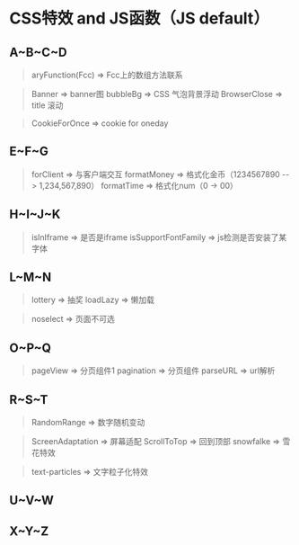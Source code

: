 # CSS特效 and JS函数（JS default）
## A\~B\~C\~D
> aryFunction(Fcc)                 => Fcc上的数组方法联系

> Banner                           => banner图
> bubbleBg                         => CSS 气泡背景浮动
> BrowserClose                     => title 滚动

> CookieForOnce                    => cookie for oneday

## E\~F\~G
> forClient                        => 与客户端交互 
> formatMoney                      => 格式化金币（1234567890 --> 1,234,567,890）
> formatTime                       => 格式化num（0 -> 00）

## H\~I\~J\~K
> isInIframe                       => 是否是iframe
> isSupportFontFamily              => js检测是否安装了某字体

## L\~M\~N
> lottery                          => 抽奖
> loadLazy                         => 懒加载

> noselect                         => 页面不可选

## O\~P\~Q
> pageView                         => 分页组件1
> pagination                       => 分页组件
> parseURL                         => url解析

## R\~S\~T
> RandomRange                      => 数字随机变动

> ScreenAdaptation                 => 屏幕适配
> ScrollToTop                      => 回到顶部
> snowfalke                        => 雪花特效

> text-particles                   => 文字粒子化特效

## U\~V\~W
## X\~Y\~Z
